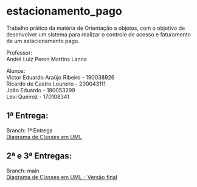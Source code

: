 # estacionamento_pago
Trabalho prático da matéria de Orientação a objetos, com o objetivo de desenvolver um sistema para realizar o controle de acesso e faturamento de um estacionamento pago.  
  
Professor:  
André Luiz Peron Martins Lanna  
  
Alunos:  
Victor Eduardo Araújo Ribeiro - 190038926  
Ricardo de Castro Loureiro - 200043111  
João Eduardo - 180053299  
Levi Queiroz - 170108341  
  
## 1ª Entrega:  
Branch: 1ª Entrega  
[Diagrama de Classes em UML](https://drive.google.com/file/d/1tojmaQLHBeqHPTwzbn8UvEA_vBSlfJyB/view?usp=sharing)  
  
## 2ª e 3ª Entregas:  
Branch: main  
[Diagrama de Classes em UML - Versão final](https://app.diagrams.net/#G1klPhdSoKdMvJw5OyiIiUt6zE0cZSjl84)  
  
